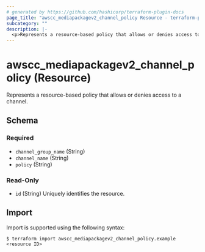 ```yaml
---
# generated by https://github.com/hashicorp/terraform-plugin-docs
page_title: "awscc_mediapackagev2_channel_policy Resource - terraform-provider-awscc"
subcategory: ""
description: |-
  <p>Represents a resource-based policy that allows or denies access to a channel.</p>
---
```


# awscc_mediapackagev2_channel_policy (Resource)

<p>Represents a resource-based policy that allows or denies access to a channel.</p>



<!-- schema generated by tfplugindocs -->
## Schema

### Required

- `channel_group_name` (String)
- `channel_name` (String)
- `policy` (String)

### Read-Only

- `id` (String) Uniquely identifies the resource.

## Import

Import is supported using the following syntax:

```shell
$ terraform import awscc_mediapackagev2_channel_policy.example <resource ID>
```
